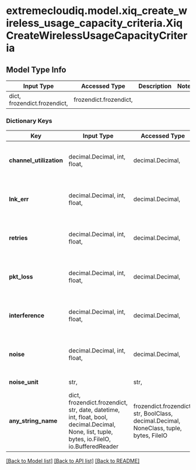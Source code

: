 # extremecloudiq.model.xiq_create_wireless_usage_capacity_criteria.XiqCreateWirelessUsageCapacityCriteria

## Model Type Info
Input Type | Accessed Type | Description | Notes
------------ | ------------- | ------------- | -------------
dict, frozendict.frozendict,  | frozendict.frozendict,  |  | 

### Dictionary Keys
Key | Input Type | Accessed Type | Description | Notes
------------ | ------------- | ------------- | ------------- | -------------
**channel_utilization** | decimal.Decimal, int, float,  | decimal.Decimal,  | channel utilization  | [optional] value must be a 64 bit float
**lnk_err** | decimal.Decimal, int, float,  | decimal.Decimal,  | The link error 2.4 GHz | [optional] value must be a 64 bit float
**retries** | decimal.Decimal, int, float,  | decimal.Decimal,  | The retries 2.4 GHz | [optional] value must be a 64 bit float
**pkt_loss** | decimal.Decimal, int, float,  | decimal.Decimal,  | The packet loss | [optional] value must be a 64 bit float
**interference** | decimal.Decimal, int, float,  | decimal.Decimal,  | The interference | [optional] value must be a 64 bit float
**noise** | decimal.Decimal, int, float,  | decimal.Decimal,  | The noise | [optional] value must be a 64 bit float
**noise_unit** | str,  | str,  | The noise unit | [optional] 
**any_string_name** | dict, frozendict.frozendict, str, date, datetime, int, float, bool, decimal.Decimal, None, list, tuple, bytes, io.FileIO, io.BufferedReader | frozendict.frozendict, str, BoolClass, decimal.Decimal, NoneClass, tuple, bytes, FileIO | any string name can be used but the value must be the correct type | [optional]

[[Back to Model list]](../../README.md#documentation-for-models) [[Back to API list]](../../README.md#documentation-for-api-endpoints) [[Back to README]](../../README.md)

